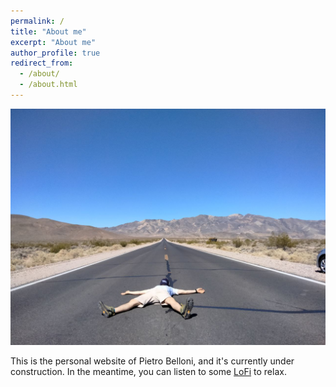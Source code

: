 ```yaml
---
permalink: /
title: "About me"
excerpt: "About me"
author_profile: true
redirect_from: 
  - /about/
  - /about.html
---
```


![](images/photo_2022-10-26%2023.19.11.jpeg)

This is the personal website of Pietro Belloni, and it's currently under construction. In the meantime, you can listen to some [LoFi](https://www.youtube.com/watch?v=jfKfPfyJRdk) to relax.
